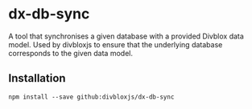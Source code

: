 # dx-db-sync
A tool that synchronises a given database with a provided Divblox data model. Used by divbloxjs to ensure that the underlying database corresponds to the given data model.

## Installation

`npm install --save github:divbloxjs/dx-db-sync`
